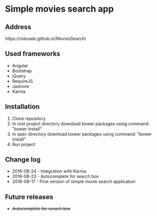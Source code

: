 <h1>Simple movies search app</h1>
<h2>Address</h2>
<p>https://robosek.github.io/MoviesSearch/</p>
<h2>Used frameworks</h2>
<ul>
<li>Angular</li>
<li>Bootstrap</li>
<li>jQuery</li>
<li>RequireJS</li>
<li>Jasmine</li>
<li>Karma</li>
</ul>
<h2>Installation</h2>
<ol type="1">
<li>Clone repository</li>
<li>In root project directory download bower packages using command: "bower install"</li>
<li>In spec directory download bower packages using command: "bower install"</li>
<li>Run project</li>
</ol>
<h2>Change log</h2>
<ul>
    <li>2016-08-24 - Integration with Karma</li>
    <li>2016-08-23 - Autocomplete for search box</li>
    <li>2016-08-17 - First version of simple movie search application</li>
</ul>
<h2>Future releases</h2>
<ul>
    <li><s>Autocomplete for serach box</s></li>
</ul>
